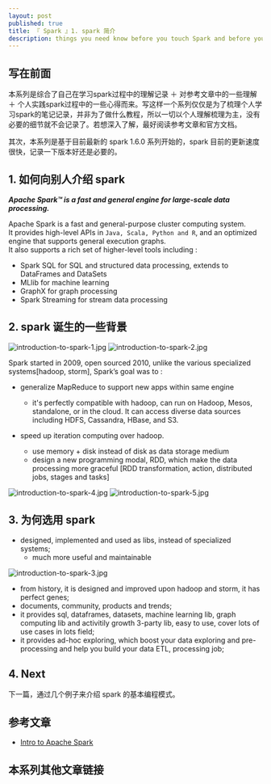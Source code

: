 ```yaml
---
layout: post
published: true
title: 『 Spark 』1. spark 简介 
description: things you need know before you touch Spark and before you decide to use spark in your next project.
---
```



  
## 写在前面

本系列是综合了自己在学习spark过程中的理解记录 ＋ 对参考文章中的一些理解 ＋ 个人实践spark过程中的一些心得而来。写这样一个系列仅仅是为了梳理个人学习spark的笔记记录，并非为了做什么教程，所以一切以个人理解梳理为主，没有必要的细节就不会记录了。若想深入了解，最好阅读参考文章和官方文档。

其次，本系列是基于目前最新的 spark 1.6.0 系列开始的，spark 目前的更新速度很快，记录一下版本好还是必要的。

## 1. 如何向别人介绍 spark

***Apache Spark™ is a fast and general engine for large-scale data processing.***

Apache Spark is a fast and general-purpose cluster computing system.    
It provides high-level APIs in `Java, Scala, Python and R`, and an optimized engine that supports general execution graphs.    
It also supports a rich set of higher-level tools including :    

- Spark SQL for SQL and structured data processing, extends to DataFrames and DataSets    
- MLlib for machine learning    
- GraphX for graph processing    
- Spark Streaming for stream data processing    

## 2. spark 诞生的一些背景

![introduction-to-spark-1.jpg](../images/introduction-to-spark-1.jpg)
![introduction-to-spark-2.jpg](../images/introduction-to-spark-2.jpg)

Spark started in 2009, open sourced 2010, unlike the various specialized systems[hadoop, storm], Spark’s goal was to : 

- generalize MapReduce to support new apps within same engine
    + it's perfectly compatible with hadoop, can run on Hadoop, Mesos, standalone, or in the cloud. It can access diverse data sources including HDFS, Cassandra, HBase, and S3.

- speed up iteration computing over hadoop.
    + use memory + disk instead of disk as data storage medium
    + design a new programming modal, RDD, which make the data processing more graceful [RDD transformation, action, distributed jobs, stages and tasks]

![introduction-to-spark-4.jpg](../images/introduction-to-spark-4.jpg)
![introduction-to-spark-5.jpg](../images/introduction-to-spark-5.jpg)


## 3. 为何选用 spark


- designed, implemented and used as libs, instead of specialized systems;
    + much more useful and maintainable

![introduction-to-spark-3.jpg](../images/introduction-to-spark-3.jpg)

- from history, it is designed and improved upon hadoop and storm, it has perfect genes;
- documents, community, products and trends;
- it provides sql, dataframes, datasets, machine learning lib, graph computing lib and activitily growth 3-party lib, easy to use, cover lots of use cases in lots field;
- it provides ad-hoc exploring, which boost your data exploring and pre-processing and help you build your data ETL, processing job;

## 4. Next

下一篇，通过几个例子来介绍 spark 的基本编程模式。

## 参考文章

- [Intro to Apache Spark](http://stanford.edu/~rezab/sparkclass/slides/itas_workshop.pdf)


## 本系列其他文章链接

